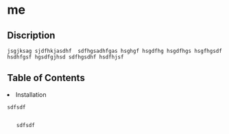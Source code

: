 

<h1>me</h1>
    
   
## Discription 
    jsgjksag sjdfhkjasdhf  sdfhgsadhfgas hsghgf hsgdfhg hsgdfhgs hsgfhgsdf hsdhfgsf hgsdfgjhsd sdfhgsdhf hsdfhjsf

## Table of Contents

<li>Installation</li>


   
       
    
    
    
    
    
    
    
    sdfsdf
     
       
       sdfsdf
 >